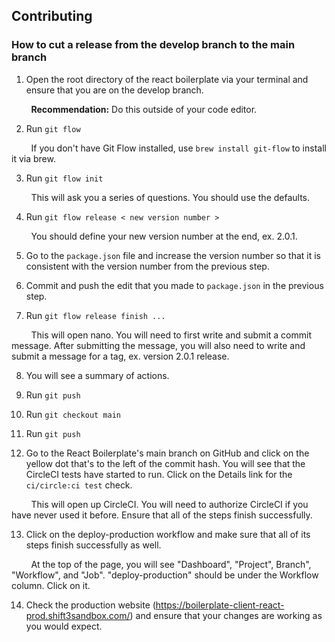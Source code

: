 ## Contributing

### How to cut a release from the develop branch to the main branch

1. Open the root directory of the react boilerplate via your terminal and ensure that you are on the develop branch.

&nbsp;&nbsp;&nbsp;&nbsp;&nbsp;&nbsp;&nbsp; **Recommendation:** Do this outside of your code editor.

2. Run `git flow` 

&nbsp;&nbsp;&nbsp;&nbsp;&nbsp;&nbsp;&nbsp; If you don't have Git Flow installed, use `brew install git-flow` to install it via brew.

3. Run `git flow init`

&nbsp;&nbsp;&nbsp;&nbsp;&nbsp;&nbsp;&nbsp; This will ask you a series of questions. You should use the defaults.

4. Run `git flow release < new version number >`

&nbsp;&nbsp;&nbsp;&nbsp;&nbsp;&nbsp;&nbsp; You should define your new version number at the end, ex. 2.0.1.

5. Go to the `package.json` file and increase the version number so that it is consistent with the version number from the previous step.

6. Commit and push the edit that you made to `package.json` in the previous step.

7. Run `git flow release finish ...`

&nbsp;&nbsp;&nbsp;&nbsp;&nbsp;&nbsp;&nbsp; This will open nano. You will need to first write and submit a commit message. After submitting the message, you will also need to write and submit a message for a tag, ex. version 2.0.1 release.

8. You will see a summary of actions.

9. Run `git push`

10. Run `git checkout main`

11. Run `git push`

12. Go to the React Boilerplate's main branch on GitHub and click on the yellow dot that's to the left of the commit hash. You will see that the CircleCI tests have started to run. Click on the Details link for the `ci/circle:ci test` check.

&nbsp;&nbsp;&nbsp;&nbsp;&nbsp;&nbsp;&nbsp; This will open up CircleCI. You will need to authorize CircleCI if you have never used it before. Ensure that all of the steps finish successfully.

13. Click on the deploy-production workflow and make sure that all of its steps finish successfully as well.

&nbsp;&nbsp;&nbsp;&nbsp;&nbsp;&nbsp;&nbsp; At the top of the page, you will see "Dashboard", "Project", Branch", "Workflow", and "Job". "deploy-production" should be under the Workflow column. Click on it.

14. Check the production website (https://boilerplate-client-react-prod.shift3sandbox.com/) and ensure that your changes are working as you would expect.
